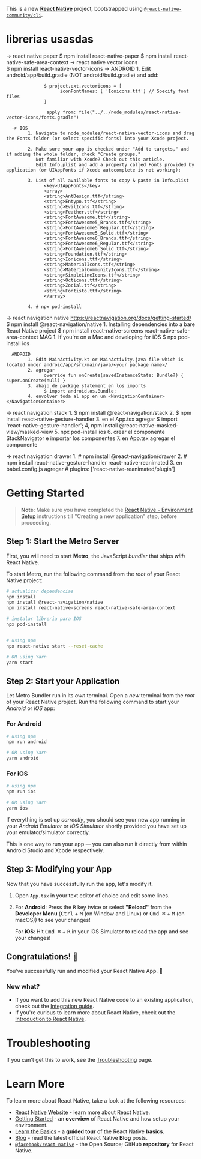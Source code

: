This is a new [**React Native**](https://reactnative.dev) project, bootstrapped using [`@react-native-community/cli`](https://github.com/react-native-community/cli).

# librerias usasdas
-> react native paper
      $ npm install react-native-paper
      $ npm install react-native-safe-area-context
      <!-- para q codigo se lea para IOS -> $ npx pod-install NO USAR, da error-->
-> react native vector icons      
      $ npm install react-native-vector-icons
      -> ANDROID
            1. Edit android/app/build.gradle (NOT android/build.gradle) and add:

                  $ project.ext.vectoricons = [
                        iconFontNames: [ 'Ionicons.ttf'] // Specify font files
                  ]

                   apply from: file("../../node_modules/react-native-vector-icons/fonts.gradle")

      -> IOS
            1. Navigate to node_modules/react-native-vector-icons and drag the Fonts folder (or select specific fonts) into your Xcode project.

            2. Make sure your app is checked under "Add to targets," and if adding the whole folder, check "Create groups."
               Not familiar with Xcode? Check out this article.
               Edit Info.plist and add a property called Fonts provided by application (or UIAppFonts if Xcode autocomplete is not working):

            3. List of all available fonts to copy & paste in Info.plist
                  <key>UIAppFonts</key>
                  <array>
                  <string>AntDesign.ttf</string>
                  <string>Entypo.ttf</string>
                  <string>EvilIcons.ttf</string>
                  <string>Feather.ttf</string>
                  <string>FontAwesome.ttf</string>
                  <string>FontAwesome5_Brands.ttf</string>
                  <string>FontAwesome5_Regular.ttf</string>
                  <string>FontAwesome5_Solid.ttf</string>
                  <string>FontAwesome6_Brands.ttf</string>
                  <string>FontAwesome6_Regular.ttf</string>
                  <string>FontAwesome6_Solid.ttf</string>
                  <string>Foundation.ttf</string>
                  <string>Ionicons.ttf</string>
                  <string>MaterialIcons.ttf</string>
                  <string>MaterialCommunityIcons.ttf</string>
                  <string>SimpleLineIcons.ttf</string>
                  <string>Octicons.ttf</string>
                  <string>Zocial.ttf</string>
                  <string>Fontisto.ttf</string>
                  </array>

            4. # npx pod-install


-> react navigation native https://reactnavigation.org/docs/getting-started/
      $ npm install @react-navigation/native
      1. Installing dependencies into a bare React Native project
            $ npm install react-native-screens react-native-safe-area-context
      MAC 
            1. If you're on a Mac and developing for iOS
                  $ npx pod-install ios

      ANDROID
            1. Edit MainActivity.kt or MainActivity.java file which is located under android/app/src/main/java/<your package name>/
            2. agregar
                  override fun onCreate(savedInstanceState: Bundle?) { super.onCreate(null) }
            3. abajo de package statement en los imports 
                  $ import android.os.Bundle;
            4. envolver toda al app en un <NavigationContainer> </NavigationContainer> 


->  react navigation stack
      1. $ npm install @react-navigation/stack
      2. $ npm install react-native-gesture-handler
      3. en el App.tsx agregar 
            $ import 'react-native-gesture-handler';
      4, npm install @react-native-masked-view/masked-view
      5. npx pod-install ios
      6. crear el componente StackNavigator e importar los componentes
      7. en App.tsx agregar el componente   <tackNavigator />


->  react navigation drawer
      1. # npm install @react-navigation/drawer
      2. # npm install react-native-gesture-handler react-native-reanimated
      3. en babel.config.js agregar
            #  plugins: ['react-native-reanimated/plugin']
# Getting Started

>**Note**: Make sure you have completed the [React Native - Environment Setup](https://reactnative.dev/docs/environment-setup) instructions till "Creating a new application" step, before proceeding.


## Step 1: Start the Metro Server

First, you will need to start **Metro**, the JavaScript _bundler_ that ships _with_ React Native.

To start Metro, run the following command from the _root_ of your React Native project:

```bash
# actualizar dependencias 
npm install
npm install @react-navigation/native
npm install react-native-screens react-native-safe-area-context

# instalar libreria para IOS
npx pod-install


# using npm
npx react-native start --reset-cache

# OR using Yarn
yarn start
```

## Step 2: Start your Application

Let Metro Bundler run in its _own_ terminal. Open a _new_ terminal from the _root_ of your React Native project. Run the following command to start your _Android_ or _iOS_ app:

### For Android

```bash
# using npm
npm run android

# OR using Yarn
yarn android
```

### For iOS

```bash
# using npm
npm run ios

# OR using Yarn
yarn ios
```

If everything is set up _correctly_, you should see your new app running in your _Android Emulator_ or _iOS Simulator_ shortly provided you have set up your emulator/simulator correctly.

This is one way to run your app — you can also run it directly from within Android Studio and Xcode respectively.

## Step 3: Modifying your App

Now that you have successfully run the app, let's modify it.

1. Open `App.tsx` in your text editor of choice and edit some lines.
2. For **Android**: Press the <kbd>R</kbd> key twice or select **"Reload"** from the **Developer Menu** (<kbd>Ctrl</kbd> + <kbd>M</kbd> (on Window and Linux) or <kbd>Cmd ⌘</kbd> + <kbd>M</kbd> (on macOS)) to see your changes!

   For **iOS**: Hit <kbd>Cmd ⌘</kbd> + <kbd>R</kbd> in your iOS Simulator to reload the app and see your changes!

## Congratulations! :tada:

You've successfully run and modified your React Native App. :partying_face:

### Now what?

- If you want to add this new React Native code to an existing application, check out the [Integration guide](https://reactnative.dev/docs/integration-with-existing-apps).
- If you're curious to learn more about React Native, check out the [Introduction to React Native](https://reactnative.dev/docs/getting-started).

# Troubleshooting

If you can't get this to work, see the [Troubleshooting](https://reactnative.dev/docs/troubleshooting) page.

# Learn More

To learn more about React Native, take a look at the following resources:

- [React Native Website](https://reactnative.dev) - learn more about React Native.
- [Getting Started](https://reactnative.dev/docs/environment-setup) - an **overview** of React Native and how setup your environment.
- [Learn the Basics](https://reactnative.dev/docs/getting-started) - a **guided tour** of the React Native **basics**.
- [Blog](https://reactnative.dev/blog) - read the latest official React Native **Blog** posts.
- [`@facebook/react-native`](https://github.com/facebook/react-native) - the Open Source; GitHub **repository** for React Native.
